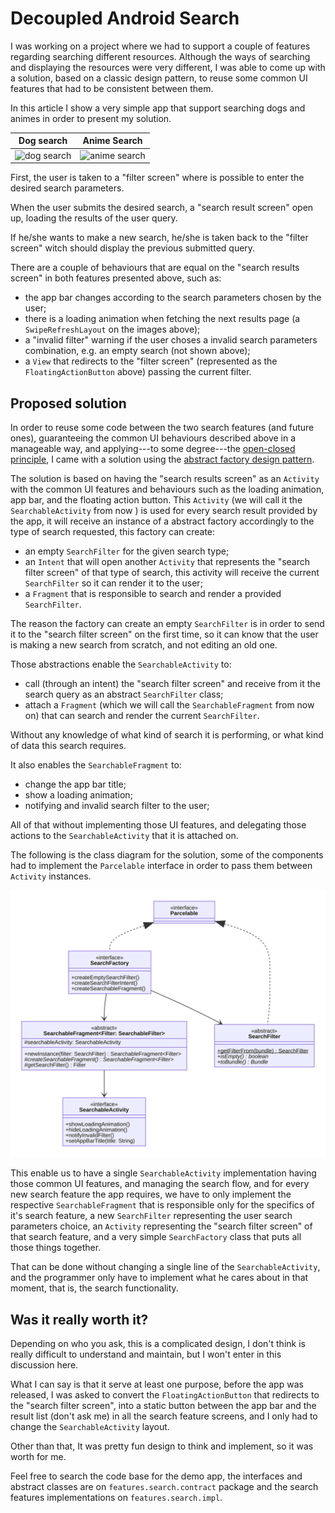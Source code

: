 # Decoupled Android Search

I was working on a project where we had to support a couple of features regarding searching different resources. Although the ways of searching and displaying the resources were very different, I was able to come up with a solution, based on a classic design pattern, to reuse some common UI features that had to be consistent between them.

In this article I show a very simple app that support searching dogs and animes in order to present my solution.

| Dog search                           | Anime Search                             |
|--------------------------------------|------------------------------------------|
| ![dog search](images/dog-search.gif) | ![anime search](images/anime-search.gif) |

First, the user is taken to a "filter screen" where is possible to enter the desired search parameters. 

When the user submits the desired search, a "search result screen" open up, loading the results of the user query.

If he/she wants to make a new search, he/she is taken back to the "filter screen" witch should display the previous submitted query.

There are a couple of behaviours that are equal on the "search results screen" in both features presented above, such as:

* the app bar changes according to the search parameters chosen by the user;
* there is a loading animation when fetching the next results page (a `SwipeRefreshLayout` on the images above);
* a "invalid filter" warning if the user choses a invalid search parameters combination, e.g. an empty search (not shown above);
* a `View` that redirects to the "filter screen" (represented as the `FloatingActionButton` above) passing the current filter.

## Proposed solution

In order to reuse some code between the two search features (and future ones), guaranteeing the common UI behaviours described above in a manageable way, and applying---to some degree---the [open-closed principle](https://en.wikipedia.org/wiki/Open%E2%80%93closed_principle), I came with a solution using the [abstract factory design pattern](https://en.wikipedia.org/wiki/Abstract_factory_pattern).

The solution is based on having the "search results screen" as an `Activity` with the common UI features and behaviours such as the loading animation, app bar, and the floating action button. This `Activity` (we will call it the `SearchableActivity` from now ) is used for every search result provided by the app, it will receive an instance of a abstract factory accordingly to the type of search requested, this factory can create:

* an empty `SearchFilter` for the given search type;
* an `Intent` that will open another `Activity` that represents the "search filter screen" of that type of search, this activity will receive the current `SearchFilter` so it can render it to the user;
* a `Fragment` that is responsible to search and render a provided `SearchFilter`.

The reason the factory can create an empty `SearchFilter` is in order to send it to the "search filter screen" on the first time, so it can know that the user is making a new search from scratch, and not editing an old one.

Those abstractions enable the `SearchableActivity` to:

* call (through an intent) the "search filter screen" and receive from it the search query as an abstract `SearchFilter` class;
* attach a `Fragment` (which we will call the `SearchableFragment` from now on) that can search and render the current `SearchFilter`.

Without any knowledge of what kind of search it is performing, or what kind of data this search requires.

It also enables the `SearchableFragment` to:

* change the app bar title;
* show a loading animation;
* notifying and invalid search filter to the user;

All of that without implementing those UI features, and delegating those actions to the `SearchableActivity` that it is attached on.

The following is the class diagram for the solution, some of the components had to implement the `Parcelable` interface in order to pass them between `Activity` instances.

[![diagram](images/decoupled-search-class-diagram.svg "Diagram")](https://mermaid-js.github.io/mermaid-live-editor/#/edit/eyJjb2RlIjoiY2xhc3NEaWFncmFtXG5cbiAgY2xhc3MgU2VhcmNoRmFjdG9yeSB7XG4gICAgPDxpbnRlcmZhY2U-PlxuICAgICtjcmVhdGVFbXB0eVNlYXJjaEZpbHRlcigpOiBTZWFyY2hGaWx0ZXJcbiAgICArY3JlYXRlU2VhcmNoRmlsdGVySW50ZW50KCk6IEludGVudFxuICAgICtjcmVhdGVTZWFyY2hhYmxlRnJhZ21lbnQoKTogU2VhcmNoYWJsZUZyYWdtZW50PFNlYXJjaEZpbHRlcj5cbiAgfVxuXG4gIGNsYXNzIFNlYXJjaGFibGVBY3Rpdml0eSB7XG4gICAgPDxpbnRlcmZhY2U-PlxuICAgICtzaG93TG9hZGluZ0FuaW1hdGlvbigpXG4gICAgK2hpZGVMb2FkaW5nQW5pbWF0aW9uKClcbiAgICArbm90aWZ5SW52YWxpZEZpbHRlcigpXG4gICAgK3NldEFwcEJhclRpdGxlKHRpdGxlOiBTdHJpbmcpXG4gIH1cblxuICBjbGFzcyBTZWFyY2hhYmxlRnJhZ21lbnR-RmlsdGVyOiBTZWFyY2hhYmxlRmlsdGVyfntcbiAgICA8PGFic3RyYWN0Pj5cbiAgICAjc2VhcmNoYWJsZUFjdGl2aXR5OiBTZWFyY2hhYmxlQWN0aXZpdHlcblxuICAgICtuZXdJbnN0YW5jZShmaWx0ZXI6IFNlYXJjaEZpbHRlcikgU2VhcmNoYWJsZUZyYWdtZW50fkZpbHRlcn5cbiAgICAjY3JlYXRlU2VhcmNoYWJsZUZyYWdtZW50KCkqIFNlYXJjaGFibGVGcmFnbWVudH5GaWx0ZXJ-XG4gICAgI2dldFNlYXJjaEZpbHRlcigpIEZpbHRlclxuICB9XG5cbiAgY2xhc3MgU2VhcmNoRmlsdGVyIHtcbiAgICA8PGFic3RyYWN0Pj5cbiAgICArZ2V0RmlsdGVyRnJvbShidW5kbGUpJCBTZWFyY2hGaWx0ZXJcbiAgICAraXNFbXB0eSgpKiBib29sZWFuXG4gICAgK3RvQnVuZGxlKCkqIEJ1bmRsZVxuICB9XG4gIFxuICBjbGFzcyBQYXJjZWxhYmxlIHtcbiAgICA8PGludGVyZmFjZT4-XG4gIH1cblxuICBQYXJjZWxhYmxlIDx8Li4gU2VhcmNoRmFjdG9yeVxuICBQYXJjZWxhYmxlIDx8Li4gU2VhcmNoRmlsdGVyXG4gIFNlYXJjaEZhY3RvcnkgLS0-IFNlYXJjaGFibGVGcmFnbWVudFxuICBTZWFyY2hGYWN0b3J5IC0tPiBTZWFyY2hGaWx0ZXJcbiAgXG4gIFNlYXJjaGFibGVGcmFnbWVudCAtLT4gU2VhcmNoYWJsZUFjdGl2aXR5XG5cdFx0XHRcdFx0IiwibWVybWFpZCI6eyJ0aGVtZSI6ImRlZmF1bHQifSwidXBkYXRlRWRpdG9yIjpmYWxzZX0)

This enable us to have a single `SearchableActivity` implementation having those common UI features, and managing the search flow, and for every new search feature the app requires, we have to only implement the respective `SearchableFragment` that is responsible only for the specifics of it's search feature, a new `SearchFilter` representing the user search parameters choice, an `Activity` representing the "search filter screen" of that search feature, and a very simple `SearchFactory` class that puts all those things together.

That can be done without changing a single line of the `SearchableActivity`, and the programmer only have to implement what he cares about in that moment, that is, the search functionality.

## Was it really worth it?

Depending on who you ask, this is a complicated design, I don't think is really difficult to understand and maintain, but I won't enter in this discussion here.

What I can say is that it serve at least one purpose, before the app was released, I was asked to convert the `FloatingActionButton` that redirects to the "search filter screen", into a static button between the app bar and the result list (don't ask me) in all the search feature screens, and I only had to change the `SearchableActivity` layout.

Other than that, It was pretty fun design to think and implement, so it was worth for me.

Feel free to search the code base for the demo app, the interfaces and abstract classes are on `features.search.contract` package and the search features implementations on `features.search.impl`.

